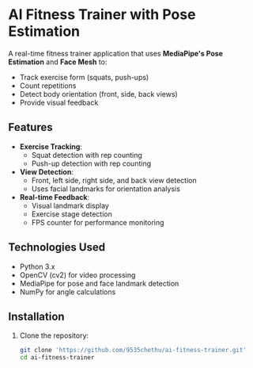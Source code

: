 # AI Fitness Trainer with Pose Estimation


A real-time fitness trainer application that uses **MediaPipe's Pose Estimation** and **Face Mesh** to:
- Track exercise form (squats, push-ups)
- Count repetitions
- Detect body orientation (front, side, back views)
- Provide visual feedback

## Features

- **Exercise Tracking**:
  - Squat detection with rep counting
  - Push-up detection with rep counting
- **View Detection**:
  - Front, left side, right side, and back view detection
  - Uses facial landmarks for orientation analysis
- **Real-time Feedback**:
  - Visual landmark display
  - Exercise stage detection
  - FPS counter for performance monitoring

## Technologies Used

- Python 3.x
- OpenCV (cv2) for video processing
- MediaPipe for pose and face landmark detection
- NumPy for angle calculations

## Installation

1. Clone the repository:
   ```bash
   git clone 'https://github.com/9535chethu/ai-fitness-trainer.git'
   cd ai-fitness-trainer